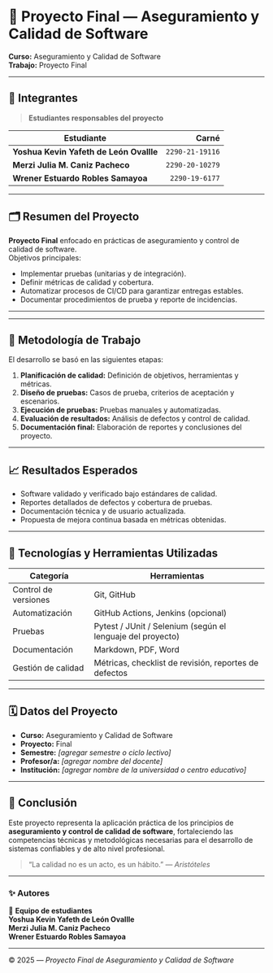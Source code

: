 # 📘 Proyecto Final — Aseguramiento y Calidad de Software

**Curso:** Aseguramiento y Calidad de Software  
**Trabajo:** Proyecto Final

---

## 👥 Integrantes

> **Estudiantes responsables del proyecto**

| Estudiante | Carné |
|---|---:|
| **Yoshua Kevin Yafeth de León Ovallle** | `2290-21-19116` |
| **Merzi Julia M. Caniz Pacheco** | `2290-20-10279` |
| **Wrener Estuardo Robles Samayoa** | `2290-19-6177` |

---

## 🗂️ Resumen del Proyecto
**Proyecto Final** enfocado en prácticas de aseguramiento y control de calidad de software.  
Objetivos principales:

- Implementar pruebas (unitarias y de integración).
- Definir métricas de calidad y cobertura.
- Automatizar procesos de CI/CD para garantizar entregas estables.
- Documentar procedimientos de prueba y reporte de incidencias.

---

---

## 🧪 Metodología de Trabajo

El desarrollo se basó en las siguientes etapas:

1. **Planificación de calidad:** Definición de objetivos, herramientas y métricas.  
2. **Diseño de pruebas:** Casos de prueba, criterios de aceptación y escenarios.  
3. **Ejecución de pruebas:** Pruebas manuales y automatizadas.  
4. **Evaluación de resultados:** Análisis de defectos y control de calidad.  
5. **Documentación final:** Elaboración de reportes y conclusiones del proyecto.

---

## 📈 Resultados Esperados

- Software validado y verificado bajo estándares de calidad.  
- Reportes detallados de defectos y cobertura de pruebas.  
- Documentación técnica y de usuario actualizada.  
- Propuesta de mejora continua basada en métricas obtenidas.  

---

## 🧭 Tecnologías y Herramientas Utilizadas

| Categoría | Herramientas |
|------------|---------------|
| Control de versiones | Git, GitHub |
| Automatización | GitHub Actions, Jenkins (opcional) |
| Pruebas | Pytest / JUnit / Selenium (según el lenguaje del proyecto) |
| Documentación | Markdown, PDF, Word |
| Gestión de calidad | Métricas, checklist de revisión, reportes de defectos |

---

## 🗓️ Datos del Proyecto

- **Curso:** Aseguramiento y Calidad de Software  
- **Proyecto:** Final  
- **Semestre:** *[agregar semestre o ciclo lectivo]*  
- **Profesor/a:** *[agregar nombre del docente]*  
- **Institución:** *[agregar nombre de la universidad o centro educativo]*  

---

## 🏁 Conclusión

Este proyecto representa la aplicación práctica de los principios de **aseguramiento y control de calidad de software**, fortaleciendo las competencias técnicas y metodológicas necesarias para el desarrollo de sistemas confiables y de alto nivel profesional.

> “La calidad no es un acto, es un hábito.” — *Aristóteles*

---

### ✨ Autores

📘 **Equipo de estudiantes**  
**Yoshua Kevin Yafeth de León Ovallle**  
**Merzi Julia M. Caniz Pacheco**  
**Wrener Estuardo Robles Samayoa**

---

© 2025 — *Proyecto Final de Aseguramiento y Calidad de Software*
